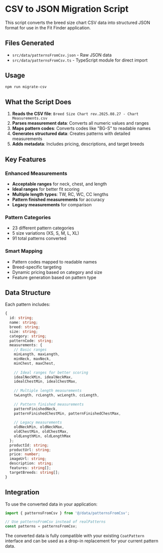 # CSV to JSON Migration Script

This script converts the breed size chart CSV data into structured JSON format for use in the Fit Finder application.

## Files Generated

- `src/data/patternsFromCsv.json` - Raw JSON data
- `src/data/patternsFromCsv.ts` - TypeScript module for direct import

## Usage

```bash
npm run migrate-csv
```

## What the Script Does

1. **Reads the CSV file**: `Breed Size Chart rev.2025.08.27 - Chart Measurements.csv`
2. **Parses measurement data**: Converts all numeric values and ranges
3. **Maps pattern codes**: Converts codes like "BG-S" to readable names
4. **Generates structured data**: Creates patterns with detailed measurements
5. **Adds metadata**: Includes pricing, descriptions, and target breeds

## Key Features

### Enhanced Measurements
- **Acceptable ranges** for neck, chest, and length
- **Ideal ranges** for better fit scoring
- **Multiple length types**: TW, RC, WC, CC lengths
- **Pattern finished measurements** for accuracy
- **Legacy measurements** for comparison

### Pattern Categories
- 23 different pattern categories
- 5 size variations (XS, S, M, L, XL)
- 91 total patterns converted

### Smart Mapping
- Pattern codes mapped to readable names
- Breed-specific targeting
- Dynamic pricing based on category and size
- Feature generation based on pattern type

## Data Structure

Each pattern includes:
```typescript
{
  id: string;
  name: string;
  breed: string;
  size: string;
  category: string;
  patternCode: string;
  measurements: {
    // Basic ranges
    minLength, maxLength,
    minNeck, maxNeck,
    minChest, maxChest,
    
    // Ideal ranges for better scoring
    idealNeckMin, idealNeckMax,
    idealChestMin, idealChestMax,
    
    // Multiple length measurements
    twLength, rcLength, wcLength, ccLength,
    
    // Pattern finished measurements
    patternFinishedNeck,
    patternFinishedChestMin, patternFinishedChestMax,
    
    // Legacy measurements
    oldNeckMin, oldNeckMax,
    oldChestMin, oldChestMax,
    oldLengthMin, oldLengthMax
  };
  productId: string;
  productUrl: string;
  price: number;
  imageUrl: string;
  description: string;
  features: string[];
  targetBreeds: string[];
}
```

## Integration

To use the converted data in your application:

```typescript
import { patternsFromCsv } from '@/data/patternsFromCsv';

// Use patternsFromCsv instead of realPatterns
const patterns = patternsFromCsv;
```

The converted data is fully compatible with your existing `CoatPattern` interface and can be used as a drop-in replacement for your current pattern data.
